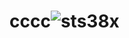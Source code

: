 # cccc![sts38x](https://user-images.githubusercontent.com/124037071/215715145-c3e6a650-4e16-43dd-bd18-18e1fe4a61ea.jpg)
